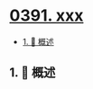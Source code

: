 # [0391. xxx](https://github.com/Tdahuyou/TNotes.leetcode/tree/main/notes/0391.%20xxx)

<!-- region:toc -->

- [1. 📝 概述](#1--概述)

<!-- endregion:toc -->

## 1. 📝 概述
